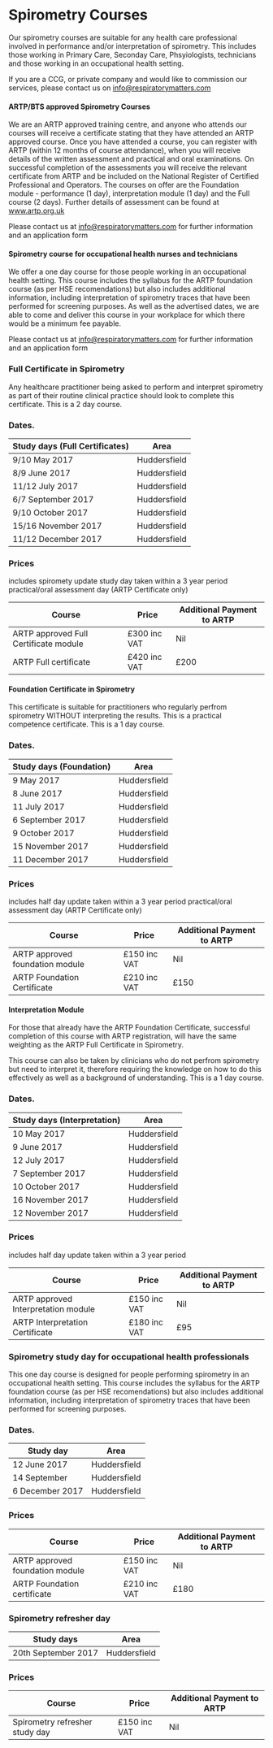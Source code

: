 # Spirometry Courses

Our spirometry courses are suitable for any health care professional involved in performance and/or interpretation of spirometry. This includes those working in Primary Care, Seconday Care, Phsyiologists, technicians and those working in an occupational health setting.

If you are a CCG, or private company and would like to commission our services, please contact us on info@respiratorymatters.com


#### ARTP/BTS approved Spirometry Courses

We are an ARTP approved training centre, and anyone who attends our courses will receive a certificate stating that they have attended an ARTP approved course. Once you have attended a course, you can register with ARTP (within 12 months of course attendance), when you will receive details of the written assessment and practical and oral examinations. On successful completion of the assessments you will receive the relevant certificate from ARTP and be included on the National Register of Certified Professional and Operators. The courses on offer are the  Foundation module - performance (1 day),  interpretation module (1 day) and the Full course (2 days). Further details of assessment can be found at www.artp.org.uk  

Please contact us at info@respiratorymatters.com for further information and an application form

#### Spirometry course for occupational health nurses and technicians

We offer a one day course for those people working in an occupational health setting. This course includes the syllabus for the ARTP foundation course (as per HSE recomendations) but also includes additional information, including interpretation of spirometry traces that have been performed for screening purposes. As well as the advertised dates, we are able to come and deliver this course in your workplace for which there would be a minimum fee payable.

Please contact us at info@respiratorymatters.com for further information and an application form

### Full Certificate in Spirometry

Any healthcare practitioner being asked to perform and interpret spirometry as part of their routine clinical practice should look to complete this certificate. This is a 2 day course. 

### Dates. 

| Study days (Full Certificates) | Area         |  
|--------------------------------|--------------|
|9/10 May 2017                   | Huddersfield |
|8/9 June 2017                   | Huddersfield | 
|11/12 July 2017                 | Huddersfield | 
|6/7 September 2017              | Huddersfield | 
|9/10 October 2017               | Huddersfield |             
|15/16 November 2017             | Huddersfield |           
|11/12 December 2017             | Huddersfield |

### Prices 
includes spiromety update study day taken within a 3 year period
practical/oral assessment day (ARTP Certificate only)

| Course                                  | Price        | Additional Payment to ARTP|          
|-----------------------------------------|------------- |---------------------------|
| ARTP approved Full Certificate module   |£300 inc VAT  | Nil                       |
| ARTP Full certificate                   | £420 inc VAT | £200                      |                                   
                                                            

#### Foundation Certificate in Spirometry

This certificate is suitable for practitioners who regularly perfrom spirometry WITHOUT interpreting the results. This is a practical competence certificate. This is a 1 day course.

### Dates. 

| Study days (Foundation)  | Area         | 
|--------------------------|--------------|
|9 May 2017                | Huddersfield | 
|8 June 2017               | Huddersfield | 
|11 July 2017              | Huddersfield | 
|6 September 2017          | Huddersfield | 
|9 October 2017            | Huddersfield |             
|15 November 2017          | Huddersfield |
|11 December 2017          | Huddersfield |

### Prices
includes half day update taken within a 3 year period
practical/oral assessment day (ARTP Certificate only)

| Course                                  | Price          | Additional Payment to ARTP|          
|-----------------------------------------|----------------|---------------------------|
| ARTP approved foundation module         | £150 inc VAT   | Nil                       | 
| ARTP Foundation Certificate             | £210 inc VAT   | £150                      |


#### Interpretation Module

For those that already have the ARTP Foundation Certificate, successful completion of this course with ARTP registration, will have the same weighting as the ARTP Full Certificate in Spirometry.

This course can also be taken by clinicians who do not perfrom spirometry but need to interpret it, therefore requiring the knowledge on how to do this effectively as well as a background of understanding. This is a 1 day course.

### Dates. 

| Study days (Interpretation) | Area         | 
|-----------------------------|--------------|
|10 May 2017                  | Huddersfield | 
|9 June 2017                  | Huddersfield | 
|12 July 2017                 | Huddersfield | 
|7 September 2017             | Huddersfield | 
|10 October 2017              | Huddersfield |             
|16 November 2017             | Huddersfield | 
|12 November 2017             | Huddersfield |

### Prices
includes half day update taken within a 3 year period

| Course                                     | Price          | Additional Payment to ARTP|          
|--------------------------------------------|----------------|---------------------------|
| ARTP approved Interpretation module        | £150 inc VAT   | Nil                       | 
| ARTP Interpretation Certificate            | £180 inc VAT   | £95                       |


### Spirometry study day for occupational health professionals

This one day course is designed for people performing spirometry in an occupational health setting. This course includes the syllabus for the ARTP foundation course (as per HSE recomendations) but also includes additional information, including interpretation of spirometry traces that have been performed for screening purposes.

### Dates. 

| Study day                | Area         | 
|--------------------------|--------------|
|12 June 2017              | Huddersfield | 
|14 September              | Huddersfield | 
|6 December 2017           | Huddersfield | 
   
### Prices

| Course                                     | Price          | Additional Payment to ARTP|          
|--------------------------------------------|----------------|---------------------------|
| ARTP approved foundation module            | £150 inc VAT   | Nil                       | 
| ARTP Foundation certificate                | £210 inc VAT   | £180                      |


### Spirometry refresher day

| Study days                  | Area         | 
|-----------------------------|--------------|
| 20th September 2017         | Huddersfield | 

### Prices

| Course                                     | Price          | Additional Payment to ARTP|          
|--------------------------------------------|----------------|---------------------------|
| Spirometry refresher  study day            | £150 inc VAT   | Nil                       | 






